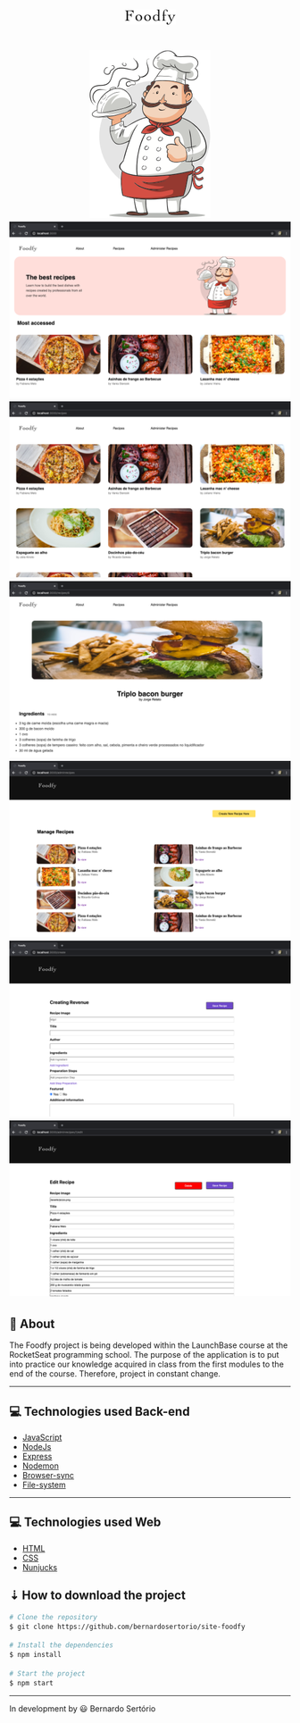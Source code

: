 <h1 align="center">
  <img src="public/assets/logo.png">
<h1>

<h1 align="center">
  <img src="public/assets/cozinheiro.png">
  <img src="public/assets/CapturaDeTelaHome.png">
  <img src="public/assets/CapturaDeTelaRecipes.png">
  <img src="public/assets/CapturaDeTelaShow.png">
  <img src="public/assets/CapturaDeTelaList.png">
  <img src="public/assets/CapturaDeTelaCreating.png">
  <img src="public/assets/CapturaDeTelaEdit.png">
</h1>

## 🔖 About

The Foodfy project is being developed within the LaunchBase course at the RocketSeat programming school. The purpose of the application is to put into practice our knowledge acquired in class from the first modules to the end of the course. Therefore, project in constant change.

---

## 💻 Technologies used Back-end

- [JavaScript](https://www.javascript.com/)
- [NodeJs](https://nodejs.org/en/)
- [Express](https://expressjs.com/pt-br/) 
- [Nodemon](https://www.npmjs.com/package/nodemon)
- [Browser-sync](https://www.browsersync.io/)
- [File-system](https://nodejs.org/api/fs.html#fs_file_system)

---

## 💻 Technologies used Web

- [HTML](https://developer.mozilla.org/en-US/docs/Web/HTML)
- [CSS](https://www.w3.org/Style/CSS/Overview.en.html)
- [Nunjucks](https://mozilla.github.io/nunjucks/)

## ⇣ How to download the project

```bash
# Clone the repository
$ git clone https://github.com/bernardosertorio/site-foodfy
 
# Install the dependencies 
$ npm install

# Start the project
$ npm start
```

---

In development by 😃 Bernardo Sertório
